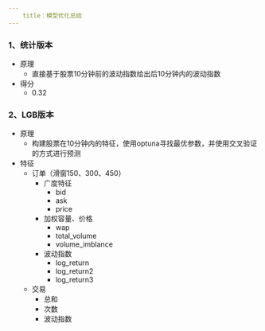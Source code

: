 ```yaml
---
    title：模型优化总结
---
```


### 1、统计版本
- 原理
    - 直接基于股票10分钟前的波动指数给出后10分钟内的波动指数
- 得分
  - 0.32


### 2、LGB版本
- 原理
  - 构建股票在10分钟内的特征，使用optuna寻找最优参数，并使用交叉验证的方式进行预测
- 特征
  - 订单（滑窗150、300、450）
    - 广度特征
      - bid
      - ask
      - price
    - 加权容量、价格
      - wap
      - total_volume
      - volume_imblance
    - 波动指数
      - log_return
      - log_return2
      - log_return3
  - 交易
    - 总和
    - 次数
    - 波动指数

